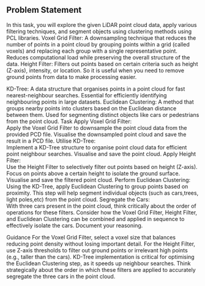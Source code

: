 ## Problem Statement
In this task, you will explore the given LiDAR point cloud data, apply various filtering techniques, and segment objects using clustering methods using PCL libraries.
Voxel Grid Filter:
A downsampling technique that reduces the number of points in a point cloud by grouping points within a grid (called voxels) and replacing each group with a single representative point.
Reduces computational load while preserving the overall structure of the data.
Height Filter:
Filters out points based on certain criteria such as height (Z-axis), intensity, or location.
So it is useful when you need to remove ground points from data to make processing easier.






KD-Tree:
A data structure that organises points in a point cloud for fast nearest-neighbour searches.
Essential for efficiently identifying neighbouring points in large datasets.
Euclidean Clustering:
A method that groups nearby points into clusters based on the Euclidean distance between them.
Used for segmenting distinct objects like cars or pedestrians from the point cloud.
Task
Apply Voxel Grid Filter:                                                                   
Apply the Voxel Grid Filter to downsample the point cloud data from the provided PCD file. Visualise the downsampled point cloud and save the result in a PCD file.
Utilise KD-Tree:                                                                                
Implement a KD-Tree structure to organise point cloud data for efficient point neighbour searches. Visualise and save the point cloud.
Apply Height Filter:                                                                             
Use the Height Filter to selectively filter out points based on height (Z-axis). Focus on points above a certain height to isolate the ground surface. Visualise and save the filtered point cloud.
Perform Euclidean Clustering:                                                       
Using the KD-Tree, apply Euclidean Clustering to group points based on proximity. This step will help segment individual objects (such as cars,trees, light poles,etc) from the point cloud.
Segregate the Cars:                                                                         
With three cars present in the point cloud, think critically about the order of operations for these filters. Consider how the Voxel Grid Filter, Height Filter, and Euclidean Clustering can be combined and applied in sequence to effectively isolate the cars. Document your reasoning.





Guidance
For the Voxel Grid Filter, select a voxel size that balances reducing point density without losing important detail.
For the Height Filter, use Z-axis thresholds to filter out ground points or irrelevant high points (e.g., taller than the cars).
KD-Tree implementation is critical for optimising the Euclidean Clustering step, as it speeds up neighbour searches.
Think strategically about the order in which these filters are applied to accurately segregate the three cars in the point cloud.
